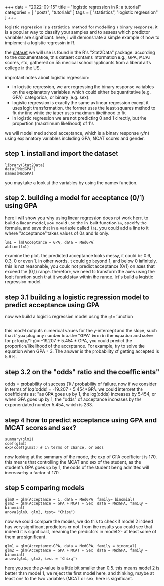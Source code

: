 +++
date = "2022-09-15"
title = "logistic regression in R: a tutorial"
categories = [ "posts", "tutorials" ]
tags = [ "statistics", "logistic regression" ]
+++

logistic regression is a statistical method for modelling a binary response; it is a popular way to classify your samples and to assess which predictor variables are significant. here, i will demonstrate a simple example of how to implement a logistic regressin in R.

the [dataset] we will use is found in the R's "Stat2Data" package. according to the documentation, this dataset contains information e.g., GPA, MCAT scores, etc, gathered on 55 medical school applicants from a liberal arts college in the US.

improtant notes about logistic regression:

- in logistic regression, we are regressing the binary response variables on the explanatory variables, which could either be quantitative (e.g. GPA), categorical, or binary (e.g. sex). 
- logistic regression is exactly the same as linear regression except it uses logit transformation. the former uses the least-squares method to fit the line while the latter uses maximum likelihood to fit
- in logistic regression we are not predicting 0 and 1 directly, but the proportion (maxmimum likelihood) of 1's.

we will model med school acceptance, which is a binary response (y/n) using explanatory variables including GPA, MCAT scores and gender.

## step 1. install and import the dataset

```install.packages("Stat2Data")
library(Stat2Data)
data("MedGPA")
names(MedGPA)
```
you may take a look at the variables by using the names function.

## step 2. building a model for acceptance (0/1) using GPA

here i will show you why using linear regression does not work here. to build a linear model, you could use the in-built function ```lm```, specify the formula, and save that in a variable called ```lm1```. you could add a line to it where "acceptance" takes values of 0s and 1s only.

```plot(Acceptance ~ GPA, data = MedGPA)
lm1 = lm(Acceptance ~ GPA, data = MedGPA)
abline(lm1)
```
examine the plot. the predicted acceptance looks messy, it could be 0.6, 0.3, 0 or even 1. in other words, it could go beyond 1, and below 0 infinitely. this is not reasonable, you could not predict acceptance (0/1) on axes that exceed the (0,1) range. therefore, we need to transform the axes using the logit function such that it would stay within the range. let's build a logistic regression model.

## step 3.1 building a logistic regression model to predict acceptance using GPA
now we build a logistic regression model using the ```glm``` function

```glm(Acceptance~GPA, data = MedGPA, family = binomial)
```
this model outputs numerical values for the y-intercept and the slope, such that if you plug any number into the "GPA" term in the equation and solve for p: log(p/1-p)= -19.207 + 5.454 * GPA, you could predict the proportion/likelihood of the acceptance. For example, try to solve the equation when GPA = 3. The answer is the probability of getting accepted is 5.6%.

## step 3.2 on the "odds" ratio and the coefficients"

odds = probability of success (1) / probability of failure. now if we consider in terms of log(odds) = -19.207 + 5.454*GPA, we could interpret the coefficients as: "as GPA goes up by 1, the log(odds) increases by 5.454, or when GPA goes up by 1, the "odds" of acceptance increases by the exponentiated number 5.454, which is 233. 

## step 4 how to predict acceptance using GPA and MCAT scores and sex?

```glm2 = glm(Acceptance ~ GPA + MCAT + Sex, data = MedGPA, family = binomial)
summary(glm2)
coef(glm2)
exp(coef(glm2)) # in terms of chance, or odds
```
now looking at the summary of the mode, the exp of GPA coefficient is 170. this means that controlling the MCAT and sex of the student, as the student's GPA goes up by 1, the odds of the student being admitted will increase by a factor of 170

## step 5 comparing models

```
glm0 = glm(Acceptance ~ 1, data = MedGPA, family= binomial)
glm2 = glm(Acceptance ~ GPA + MCAT + Sex, data = MedGPA, family = binomial)
anova(glm0, glm2, test= "Chisq")
```

now we could compare the modes, we do this to check if model 2 indeed has very significant predictors or not. from the results you could see that indeed it is significant, meaning the predictors in model 2- at least some of them are significant.

```
glm1 = glm(Acceptance~GPA, data = MedGPA, family = binomial)
glm2 = glm(Acceptance ~ GPA + MCAT + Sex, data = MedGPA, family = binomial)
anova(glm1, glm2, test = "Chisq")
```
here you see the *p*-value is a little bit smaller than 0.5. this means model 2 is better than model 1, we reject the first model here, and thinking, maybe at least one fo the two variables (MCAT or sex) here is significant.

[dataset]: https://rdrr.io/cran/Stat2Data/man/MedGPA.html